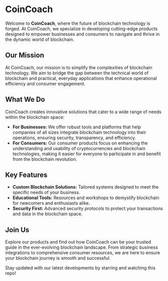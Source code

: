 # CoinCoach

Welcome to **CoinCoach**, where the future of blockchain technology is forged. At CoinCoach, we specialize in developing cutting-edge products designed to empower businesses and consumers to navigate and thrive in the dynamic world of blockchain.

## Our Mission
At CoinCoach, our mission is to simplify the complexities of blockchain technology. We aim to bridge the gap between the technical world of blockchain and practical, everyday applications that enhance operational efficiency and consumer engagement.

## What We Do
CoinCoach creates innovative solutions that cater to a wide range of needs within the blockchain space:
- **For Businesses:** We offer robust tools and platforms that help companies of all sizes integrate blockchain technology into their operations, ensuring security, transparency, and efficiency.
- **For Consumers:** Our consumer products focus on enhancing the understanding and usability of cryptocurrencies and blockchain technologies, making it easier for everyone to participate in and benefit from the blockchain revolution.

## Key Features
- **Custom Blockchain Solutions:** Tailored systems designed to meet the specific needs of your business.
- **Educational Tools:** Resources and workshops to demystify blockchain for newcomers and enthusiasts alike.
- **Security First:** Advanced security protocols to protect your transactions and data in the blockchain space.

## Join Us
Explore our products and find out how CoinCoach can be your trusted guide in the ever-evolving blockchain landscape. From strategic business integrations to comprehensive consumer resources, we are here to ensure your blockchain journey is smooth and successful.

Stay updated with our latest developments by starring and watching this repo!


